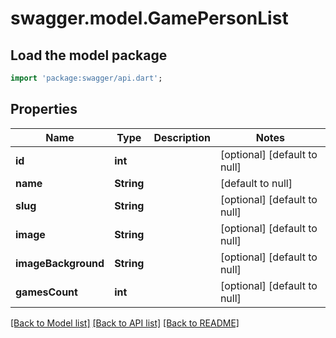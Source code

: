 # swagger.model.GamePersonList

## Load the model package
```dart
import 'package:swagger/api.dart';
```

## Properties
Name | Type | Description | Notes
------------ | ------------- | ------------- | -------------
**id** | **int** |  | [optional] [default to null]
**name** | **String** |  | [default to null]
**slug** | **String** |  | [optional] [default to null]
**image** | **String** |  | [optional] [default to null]
**imageBackground** | **String** |  | [optional] [default to null]
**gamesCount** | **int** |  | [optional] [default to null]

[[Back to Model list]](../README.md#documentation-for-models) [[Back to API list]](../README.md#documentation-for-api-endpoints) [[Back to README]](../README.md)



